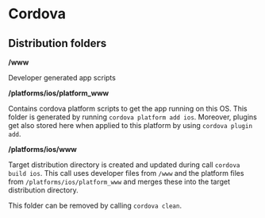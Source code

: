 # Cordova

## Distribution folders

**/www**

Developer generated app scripts



**/platforms/ios/platform_www**

Contains cordova platform scripts to get the app running on this OS. This folder is generated by running `cordova platform add ios`. Moreover, plugins get also stored here when applied to this platform by using `cordova plugin add`.



**/platforms/ios/www**

Target distribution directory is created and updated during call `cordova build ios`. This call uses developer files from `/www` and the platform files from `/platforms/ios/platform_www` and  merges these into the target distribution directory.

This folder can be removed by calling `cordova clean`.

